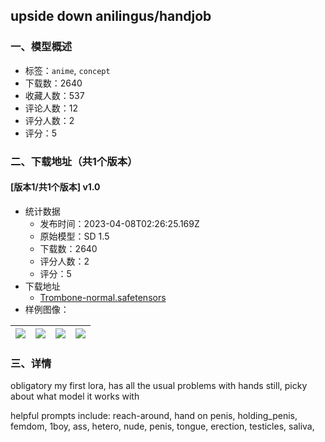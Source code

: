 ## upside down anilingus/handjob
### 一、模型概述

- 标签：`anime`, `concept`
- 下载数：2640
- 收藏人数：537
- 评论人数：12
- 评分人数：2
- 评分：5

### 二、下载地址（共1个版本）

#### [版本1/共1个版本] v1.0

- 统计数据
  - 发布时间：2023-04-08T02:26:25.169Z
  - 原始模型：SD 1.5
  - 下载数：2640
  - 评分人数：2
  - 评分：5
- 下载地址
  - [Trombone-normal.safetensors](https://civitai.com/api/download/models/39598)
- 样例图像：

| <img src="https://image.civitai.com/xG1nkqKTMzGDvpLrqFT7WA/32e0eeb1-3397-45fe-d48b-b62b80490900/width=450/438331.jpeg" /> | <img src="https://image.civitai.com/xG1nkqKTMzGDvpLrqFT7WA/5676112d-6ef6-43d5-7ee4-59e800da4a00/width=450/438335.jpeg" /> | <img src="https://image.civitai.com/xG1nkqKTMzGDvpLrqFT7WA/f1566e36-e3d5-4ba4-c680-d731736bf100/width=450/438332.jpeg" /> | <img src="https://image.civitai.com/xG1nkqKTMzGDvpLrqFT7WA/c477ee14-5ea6-482f-d6c0-6cda1dc42c00/width=450/438333.jpeg" /> |
| ---- | ---- | ---- | ---- |


### 三、详情
<p>obligatory my first lora, has all the usual problems with hands still, picky about what model it works with</p><p></p><p>helpful prompts include: reach-around, hand on penis, holding_penis, femdom, 1boy, ass, hetero, nude, penis, tongue, erection, testicles, saliva,</p>